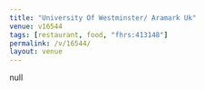 ```yaml
---
title: "University Of Westminster/ Aramark Uk"
venue: v16544
tags: [restaurant, food, "fhrs:413148"]
permalink: /v/16544/
layout: venue
---
```

null